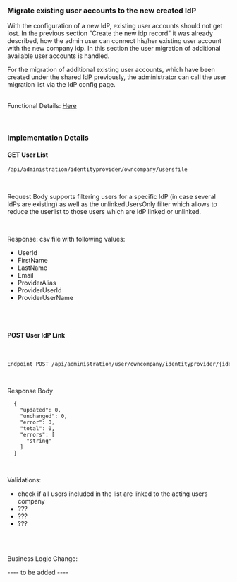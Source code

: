 ### Migrate existing user accounts to the new created IdP

With the configuration of a new IdP, existing user accounts should not get lost. In the previous section "Create the new idp record" it was already described, how the admin user can connect his/her existing user account with the new company idp. In this section the user migration of additional available user accounts is handled.
<br>

For the migration of additional existing user accounts, which have been created under the shared IdP previously, the administrator can call the user migration list via the IdP config page.  
<br>

Functional Details: [Here](/docs/02.%20Technical%20Integration/02.%20Identity%20Provider%20Management/03.%20User%20Migration.md)

<br>

### Implementation Details

#### GET User List

```diff
/api/administration/identityprovider/owncompany/usersfile
```

<br>

Request Body supports filtering users for a specific IdP (in case several IdPs are existing) as well as the unlinkedUsersOnly filter which allows to reduce the userlist to those users which are IdP linked or unlinked.

<br>

Response: csv file with following values:
* UserId
* FirstName
* LastName
* Email
* ProviderAlias
* ProviderUserId
* ProviderUserName

<br>
<br>

#### POST User IdP Link

<br>

```diff
Endpoint POST /api/administration/user/owncompany/identityprovider/{identityProviderId}/usersfile
```

<br>

Response Body

      {
        "updated": 0,
        "unchanged": 0,
        "error": 0,
        "total": 0,
        "errors": [
          "string"
        ]
      }

<br>

Validations:

* check if all users included in the list are linked to the acting users company
* ???
* ???
* ???

<br>
<br>

Business Logic Change:

---- to be added ----

<br>
<br>
